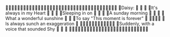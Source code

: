  🌼🌼🌼🌼🌼🌼🌼🌼🌼🌼🌼🌼🌼🌼🌼🌼🌼🌼🌼🌼🌼🌼🌼🌼🌼🌼🌼🌼🌼🌼🌼🌼🌼🌼🌼🌼🌼🌼
 🌼Daisy:                                                                                    🌼
 🌼                                                                          🌼
 🌼It's always in my Heart                                                             🌼
 🌼                                                             🌼
 🌼Sleeping in on                                                              🌼
 🌼                                                                                      🌼
 🌼A sunday morning                                  🌼
 🌼                                                                                 🌼
 🌼What a wonderful sunshine
 🌼                                                                         🌼 
 🌼To say "This moment is forever"                 🌼
 🌼🌼🌼🌼
 🌼Is always sunch an exaggeration                         🌼
 🌼🌼🌼🌼🌼🌼🌼🌼🌼🌼🌼🌼
 🌼Suddenly, with a voice that sounded Shy       🌼
 🌼                                                                         🌼
 🌼🌼🌼🌼🌼🌼🌼🌼🌼🌼🌼🌼🌼🌼🌼🌼🌼🌼🌼🌼🌼🌼🌼🌼🌼🌼🌼

